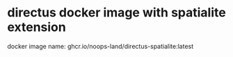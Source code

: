 
# directus docker image with spatialite extension

docker image name: ghcr.io/noops-land/directus-spatialite:latest
